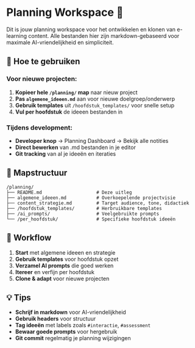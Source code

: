 # Planning Workspace 📝

Dit is jouw planning workspace voor het ontwikkelen en klonen van e-learning content. Alle bestanden hier zijn markdown-gebaseerd voor maximale AI-vriendelijkheid en simpliciteit.

## 🎯 Hoe te gebruiken

### Voor nieuwe projecten:
1. **Kopieer hele `/planning/` map** naar nieuw project
2. **Pas `algemene_ideeen.md`** aan voor nieuwe doelgroep/onderwerp  
3. **Gebruik templates** uit `/hoofdstuk_templates/` voor snelle setup
4. **Vul per hoofdstuk** de ideeen bestanden in

### Tijdens development:
- **Developer knop** → Planning Dashboard → Bekijk alle notities
- **Direct bewerken** van .md bestanden in je editor
- **Git tracking** van al je ideeën en iteraties

## 📁 Mapstructuur

```
/planning/
├── README.md                    # Deze uitleg
├── algemene_ideeen.md           # Overkoepelende projectvisie
├── content_strategie.md         # Target audience, tone, didactiek
├── /hoofdstuk_templates/        # Herbruikbare templates
├── /ai_prompts/                 # Veelgebruikte prompts
└── /per_hoofdstuk/              # Specifieke hoofdstuk ideeën
```

## 🔄 Workflow

1. **Start** met algemene ideeen en strategie
2. **Gebruik templates** voor hoofdstuk opzet  
3. **Verzamel AI prompts** die goed werken
4. **Itereer** en verfijn per hoofdstuk
5. **Clone & adapt** voor nieuwe projecten

## 💡 Tips

- **Schrijf in markdown** voor AI-vriendelijkheid
- **Gebruik headers** voor structuur  
- **Tag ideeën** met labels zoals `#interactie`, `#assessment`
- **Bewaar goede prompts** voor hergebruik
- **Git commit** regelmatig je planning wijzigingen 